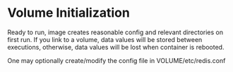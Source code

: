 
Volume Initialization
=====================

Ready to run, image creates reasonable config and relevant directories on
first run. If you link to a volume, data values will be stored between
executions, otherwise, data values will be lost when container is rebooted.

One may optionally create/modify the config file in VOLUME/etc/redis.conf
